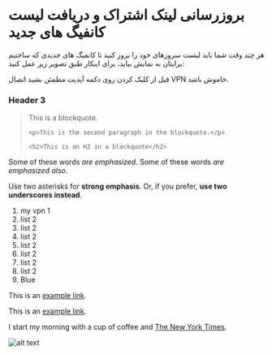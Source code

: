 <h1>بروزرسانی لینک اشتراک و دریافت لیست کانفیگ های جدید</h1>

<p>هر چند وقت شما باید لیست سرورهای خود را بروز کنید تا کانفیگ های جدیدی که ساختیم برایتان به نمایش بیاید، برای اینکار طبق تصویر زیر عمل کنید: </p>

<p>قبل از کلیک کردن روی دکمه آپدیت مطمئن بشید اتصال VPN خاموش باشد.</p>


<h3>Header 3</h3>

<blockquote>
    <p>This is a blockquote.</p>

    <p>This is the second paragraph in the blockquote.</p>

    <h2>This is an H2 in a blockquote</h2>
</blockquote>

<p>Some of these words <em>are emphasized</em>.
Some of these words <em>are emphasized also</em>.</p>

<p>Use two asterisks for <strong>strong emphasis</strong>.
Or, if you prefer, <strong>use two underscores instead</strong>.</p>

<ol>
<li>my vpn 1</li>
<li>list 2 </li>
    <li>list 2 </li>
    <li>list 2 </li>
    <li>list 2 </li>
       <li>list 2 </li>
    <li>list 2 </li>
    <li>list 2 </li>
<li>Blue</li>
</ol>

This is an [example link](http://example.com/ "With a Title").

<p>This is an <a href="http://example.com/">
example link</a>.</p>

<p>I start my morning with a cup of coffee and
<a href="http://www.nytimes.com/">The New York Times</a>.</p>

![alt text]([/path/to/img.jpg](https://github.com/mostafacpr/connectix/blob/main/1-1.jpg) "Title")
